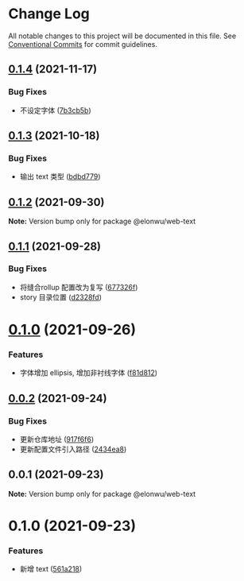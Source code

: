 # Change Log

All notable changes to this project will be documented in this file.
See [Conventional Commits](https://conventionalcommits.org) for commit guidelines.

## [0.1.4](https://github.com/ElonWu/elonwu_ui/compare/@elonwu/web-text@0.1.3...@elonwu/web-text@0.1.4) (2021-11-17)


### Bug Fixes

* 不设定字体 ([7b3cb5b](https://github.com/ElonWu/elonwu_ui/commit/7b3cb5bd17ad3e3491ab562423fbcbcbbf345b8a))





## [0.1.3](https://github.com/ElonWu/elonwu_ui/compare/@elonwu/web-text@0.1.2...@elonwu/web-text@0.1.3) (2021-10-18)


### Bug Fixes

* 输出 text 类型 ([bdbd779](https://github.com/ElonWu/elonwu_ui/commit/bdbd779a6c7acb8af6dd4226a9672607f6ebf0be))





## [0.1.2](https://github.com/ElonWu/elonwu_ui/compare/@elonwu/web-text@0.1.1...@elonwu/web-text@0.1.2) (2021-09-30)

**Note:** Version bump only for package @elonwu/web-text





## [0.1.1](https://github.com/ElonWu/elonwu_ui/compare/@elonwu/web-text@0.1.0...@elonwu/web-text@0.1.1) (2021-09-28)


### Bug Fixes

* 将缝合rollup 配置改为复写 ([677326f](https://github.com/ElonWu/elonwu_ui/commit/677326fb522e0e85f68ea2e6b9b2683e07f3f423))
* story 目录位置 ([d2328fd](https://github.com/ElonWu/elonwu_ui/commit/d2328fd217b799b1522c06d2bd2e52e2911d5f61))





# [0.1.0](https://github.com/ElonWu/elonwu_ui/compare/@elonwu/web-text@0.0.2...@elonwu/web-text@0.1.0) (2021-09-26)


### Features

* 字体增加 ellipsis, 增加非衬线字体 ([f81d812](https://github.com/ElonWu/elonwu_ui/commit/f81d812b527e91019af037384d40123fc622aab3))





## [0.0.2](https://github.com/ElonWu/elonwu_ui/compare/@elonwu/web-text@0.0.1...@elonwu/web-text@0.0.2) (2021-09-24)


### Bug Fixes

* 更新仓库地址 ([917f6f6](https://github.com/ElonWu/elonwu_ui/commit/917f6f6cf2264b35910a944b2b06754027b59099))
* 更新配置文件引入路径 ([2434ea8](https://github.com/ElonWu/elonwu_ui/commit/2434ea87c33a4b9fd6fee7b23abdc6f19e1386c7))





## 0.0.1 (2021-09-23)

**Note:** Version bump only for package @elonwu/web-text

# 0.1.0 (2021-09-23)

### Features

- 新增 text ([561a218](https://github.com/ElonWu/elonwu_ui/commit/561a21873f2d4c3617b0ea79ffb198a890283e9c))
